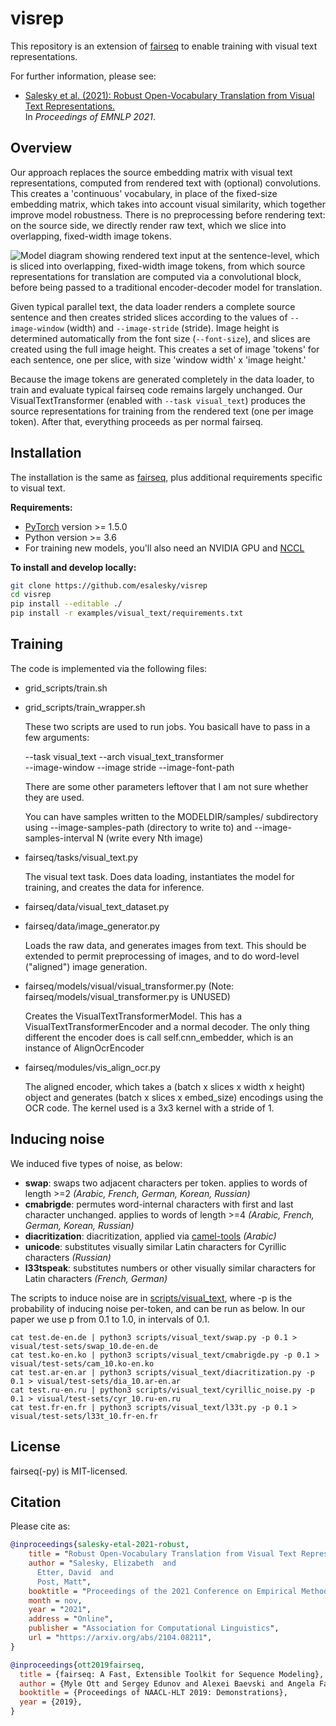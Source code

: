 # visrep

This repository is an extension of [fairseq](https://github.com/pytorch/fairseq) to enable training with visual text representations. 

For further information, please see:
- [Salesky et al. (2021): Robust Open-Vocabulary Translation from Visual Text Representations.](https://arxiv.org/abs/2104.08211)  
  In *Proceedings of EMNLP 2021*.

## Overview 

Our approach replaces the source embedding matrix with visual text representations, computed from rendered text with (optional) convolutions. 
This creates a 'continuous' vocabulary, in place of the fixed-size embedding matrix, which takes into account visual similarity, which together improve model robustness. 
There is no preprocessing before rendering text: on the source side, we directly render raw text, which we slice into overlapping, fixed-width image tokens. 

![Model diagram showing rendered text input at the sentence-level, which is sliced into overlapping, fixed-width image tokens, from which source representations for translation are computed via a convolutional block, before being passed to a traditional encoder-decoder model for translation.](https://user-images.githubusercontent.com/4117932/133522748-9fd1858d-c40f-4018-8bd7-b9e9c5f4e302.png)

Given typical parallel text, the data loader renders a complete source sentence and then creates strided slices according to the values of `--image-window` (width) and `--image-stride` (stride). 
Image height is determined automatically from the font size (`--font-size`), and slices are created using the full image height. 
This creates a set of image 'tokens' for each sentence, one per slice, with size 'window width' x 'image height.'

Because the image tokens are generated completely in the data loader, to train and evaluate typical fairseq code remains largely unchanged. 
Our VisualTextTransformer (enabled with `--task visual_text`) produces the source representations for training from the rendered text (one per image token). 
After that, everything proceeds as per normal fairseq.


## Installation

The installation is the same as [fairseq](https://github.com/pytorch/fairseq), plus additional requirements specific to visual text.

**Requirements:**
* [PyTorch](http://pytorch.org/) version >= 1.5.0
* Python version >= 3.6
* For training new models, you'll also need an NVIDIA GPU and [NCCL](https://github.com/NVIDIA/nccl)

**To install and develop locally:**
``` bash
git clone https://github.com/esalesky/visrep
cd visrep
pip install --editable ./
pip install -r examples/visual_text/requirements.txt
```

## Training 

The code is implemented via the following files:

* grid_scripts/train.sh
* grid_scripts/train_wrapper.sh

  These two scripts are used to run jobs. You basicall have to pass in
  a few arguments:

  --task visual_text --arch visual_text_transformer \
  --image-window --image stride
  --image-font-path

  There are some other parameters leftover that I am not sure whether they
  are used.

  You can have samples written to the MODELDIR/samples/ subdirectory
  using --image-samples-path (directory to write to) and
  --image-samples-interval N (write every Nth image)

* fairseq/tasks/visual_text.py

  The visual text task. Does data loading,
  instantiates the model for training, and creates the data for inference.

* fairseq/data/visual_text_dataset.py
* fairseq/data/image_generator.py

  Loads the raw data, and generates images from text. This should be extended
  to permit preprocessing of images, and to do word-level ("aligned") image
  generation.

* fairseq/models/visual/visual_transformer.py
  (Note: fairseq/models/visual_transformer.py is UNUSED)

  Creates the VisualTextTransformerModel. This has a
  VisualTextTransformerEncoder and a normal decoder. The only thing different
  the encoder does is call self.cnn_embedder, which is an instance of
  AlignOcrEncoder

* fairseq/modules/vis_align_ocr.py

  The aligned encoder, which takes a (batch x slices x width x height)
  object and generates (batch x slices x embed_size) encodings using the
  OCR code. The kernel used is a 3x3 kernel with a stride of 1.

## Inducing noise

We induced five types of noise, as below:
- **swap**: swaps two adjacent characters per token. applies to words of length >=2 *(Arabic, French, German, Korean, Russian)*
- **cmabrigde**: permutes word-internal characters with first and last character unchanged. applies to words of length >=4 *(Arabic, French, German, Korean, Russian)*
- **diacritization**: diacritization, applied via [camel-tools](https://github.com/CAMeL-Lab/camel_tools) *(Arabic)*
- **unicode**: substitutes visually similar Latin characters for Cyrillic characters *(Russian)*
- **l33tspeak**: substitutes numbers or other visually similar characters for Latin characters *(French, German)*

The scripts to induce noise are in [scripts/visual_text](https://github.com/esalesky/visrep/tree/main/scripts/visual_text), where -p is the probability of inducing noise per-token, and can be run as below. In our paper we use p from 0.1 to 1.0, in intervals of 0.1.

```
cat test.de-en.de | python3 scripts/visual_text/swap.py -p 0.1 > visual/test-sets/swap_10.de-en.de
cat test.ko-en.ko | python3 scripts/visual_text/cmabrigde.py -p 0.1 > visual/test-sets/cam_10.ko-en.ko
cat test.ar-en.ar | python3 scripts/visual_text/diacritization.py -p 0.1 > visual/test-sets/dia_10.ar-en.ar
cat test.ru-en.ru | python3 scripts/visual_text/cyrillic_noise.py -p 0.1 > visual/test-sets/cyr_10.ru-en.ru
cat test.fr-en.fr | python3 scripts/visual_text/l33t.py -p 0.1 > visual/test-sets/l33t_10.fr-en.fr
```

## License

fairseq(-py) is MIT-licensed.

## Citation

Please cite as:

``` bibtex
@inproceedings{salesky-etal-2021-robust,
    title = "Robust Open-Vocabulary Translation from Visual Text Representations",
    author = "Salesky, Elizabeth  and
      Etter, David  and
      Post, Matt",
    booktitle = "Proceedings of the 2021 Conference on Empirical Methods in Natural Language Processing (EMNLP)",
    month = nov,
    year = "2021",
    address = "Online",
    publisher = "Association for Computational Linguistics",
    url = "https://arxiv.org/abs/2104.08211",
}

@inproceedings{ott2019fairseq,
  title = {fairseq: A Fast, Extensible Toolkit for Sequence Modeling},
  author = {Myle Ott and Sergey Edunov and Alexei Baevski and Angela Fan and Sam Gross and Nathan Ng and David Grangier and Michael Auli},
  booktitle = {Proceedings of NAACL-HLT 2019: Demonstrations},
  year = {2019},
}
```
